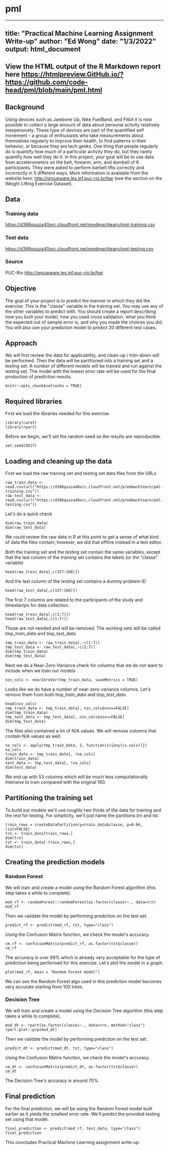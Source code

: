 # pml
---
title: "Practical Machine Learning Assignment Write-up"
author: "Ed Wong"
date: "1/3/2022"
output: html_document
---
View the HTML output of the R Markdown report here https://htmlpreview.GitHub.io/?https://github.com/code-head/pml/blob/main/pml.html
---

## Background

Using devices such as Jawbone Up, Nike FuelBand, and Fitbit it is now possible to collect a large amount of data about personal activity relatively inexpensively. These type of devices are part of the quantified self movement – a group of enthusiasts who take measurements about themselves regularly to improve their health, to find patterns in their behavior, or because they are tech geeks. One thing that people regularly do is quantify how much of a particular activity they do, but they rarely quantify how well they do it. In this project, your goal will be to use data from accelerometers on the belt, forearm, arm, and dumbell of 6 participants. They were asked to perform barbell lifts correctly and incorrectly in 5 different ways. More information is available from the website here: http://groupware.les.inf.puc-rio.br/har (see the section on the Weight Lifting Exercise Dataset). 

## Data 

### Training data 

https://d396qusza40orc.cloudfront.net/predmachlearn/pml-training.csv

### Test data

https://d396qusza40orc.cloudfront.net/predmachlearn/pml-testing.csv

### Source

PUC-Rio http://groupware.les.inf.puc-rio.br/har

## Objective 

The goal of your project is to predict the manner in which they did the exercise. This is the "classe" variable in the training set. You may use any of the other variables to predict with. You should create a report describing how you built your model, how you used cross validation, what you think the expected out of sample error is, and why you made the choices you did. You will also use your prediction model to predict 20 different test cases. 

## Approach

We will first review the data for applicability, and clean-up / trim-down will be performed.  Then the data will be partitioned into a training set and a testing set.  A number of different models will be trained and run against the testing set.  The model with the lowest error rate will be used for the final production of prediction results.


```{r setup, include=FALSE}
knitr::opts_chunk$set(echo = TRUE)
```

## Required libraries

First we load the libraries needed for this exercise.

```{r}
library(caret)
library(rpart)
```

Before we begin, we'll set the random seed so the results are reproducible.

```{r}
set.seed(9527)
```

## Loading and cleaning up the data

First we load the raw training set and testing set data files from the URLs

```{r}
raw_train_data <- read.csv(url("https://d396qusza40orc.cloudfront.net/predmachlearn/pml-training.csv"))
raw_test_data <- read.csv(url("https://d396qusza40orc.cloudfront.net/predmachlearn/pml-testing.csv"))
```

Let's do a quick check

```{r}
dim(raw_train_data)
dim(raw_test_data)
```

We could review the raw data in R at this point to get a sense of what kind of data the files contain; however, we did that offline instead in a text editor.


Both the training set and the testing set contain the same variables, except that the last column of the *training* set contains the labels (or the "classe" variable)

```{r}
head(raw_train_data[,c(157:160)])
```

And the last column of the *testing* set contains a dummy problem ID

```{r}
head(raw_test_data[,c(157:160)])
```

The first 7 columns are related to the participants of the study and timestamps for data collection.  

```{r}
head(raw_train_data[,c(1:7)])
head(raw_test_data[,c(1:7)])
```

Those are not needed and will be removed.  The working sets will be called *tmp_train_data* and *tmp_test_data*

```{r}
tmp_train_data <- raw_train_data[,-c(1:7)]
tmp_test_data <- raw_test_data[,-c(1:7)]
dim(tmp_train_data)
dim(tmp_test_data)
```

Next we do a Near-Zero-Variance check for columns that we do not want to include when we train our models

```{r}
nzv_cols <- nearZeroVar(tmp_train_data, saveMetrics = TRUE)
```

Looks like we do have a number of near-zero-variance columns.  Let's remove them from both *tmp_train_data* and *tmp_test_data*.

```{r}
head(nzv_cols)
tmp_train_data <- tmp_train_data[, nzv_cols$nzv==FALSE]
dim(tmp_train_data)
tmp_test_data <- tmp_test_data[, nzv_cols$nzv==FALSE]
dim(tmp_test_data)
```

The files also contained a lot of N/A values.  We will remove columns that contain N/A values as well.

```{r}
na_cols <- apply(tmp_train_data, 2, function(x){any(is.na(x))})
na_cols
train_data <- tmp_train_data[, !na_cols]
dim(train_data)
test_data <- tmp_test_data[, !na_cols]
dim(test_data)
```

We end up with 53 columns which will be much less computationally intensive to train compared with the original 160.


## Partitioning the training set 

To build our models we'll use roughly two thirds of the data for training and the rest for testing.  For simplicity, we'll just name the partitions *trn* and *tst*.

```{r}
train_rows = createDataPartition(y=train_data$classe, p=0.66, list=FALSE)
trn <- train_data[train_rows,]
dim(trn)
tst <- train_data[-train_rows,]
dim(tst)
```


## Creating the prediction models



### Random Forest

We will train and create a model using the Random Forest algorithm (this step takes a while to complete).

```{r}
mod_rf <- randomForest::randomForest(as.factor(classe)~., data=trn)
mod_rf
```

Then we validate the model by performing prediction on the test set.

```{r}
predict_rf <- predict(mod_rf, tst, type="class")
```

Using the Confusion Matrix function, we check the model's accuracy.

```{r}
cm_rf <- confusionMatrix(predict_rf, as.factor(tst$classe))
cm_rf
```

The accuracy is over 99% which is already very acceptable for the type of prediction being performed for this exercise.  Let's plot the model in a graph.

```{r}
plot(mod_rf, main = "Random Forest model")
```

We can see the Random Forest algo used in this prediction model becomes very accurate starting from 100 trees.


### Decision Tree

We will train and create a model using the Decision Tree algorithm (this step takes a while to complete).

```{r}
mod_dt <- rpart(as.factor(classe)~., data=trn, method="class")
rpart.plot::prp(mod_dt)
```

Then we validate the model by performing prediction on the test set.

```{r}
predict_dt <- predict(mod_dt, tst, type="class")
```

Using the Confusion Matrix function, we check the model's accuracy.

```{r}
cm_dt <- confusionMatrix(predict_dt, as.factor(tst$classe))
cm_dt
```

The Decision Tree's accuracy is around 70%.


## Final prediction

For the final prediction, we will be using the Random Forest model built earlier as it yields the smallest error rate.  We'll predict the provided testing set using that model.

```{r}
final_prediction <- predict(mod_rf, test_data, type="class")
final_prediction
```

This concludes Practical Machine Learning assignment write-up.

